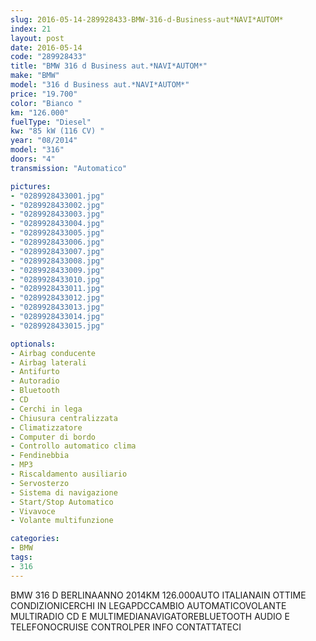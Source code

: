 ```yaml
---
slug: 2016-05-14-289928433-BMW-316-d-Business-aut*NAVI*AUTOM*
index: 21
layout: post
date: 2016-05-14
code: "289928433"
title: "BMW 316 d Business aut.*NAVI*AUTOM*"
make: "BMW"
model: "316 d Business aut.*NAVI*AUTOM*"
price: "19.700"
color: "Bianco "
km: "126.000"
fuelType: "Diesel"
kw: "85 kW (116 CV) "
year: "08/2014"
model: "316"
doors: "4"
transmission: "Automatico"

pictures:
- "0289928433001.jpg"
- "0289928433002.jpg"
- "0289928433003.jpg"
- "0289928433004.jpg"
- "0289928433005.jpg"
- "0289928433006.jpg"
- "0289928433007.jpg"
- "0289928433008.jpg"
- "0289928433009.jpg"
- "0289928433010.jpg"
- "0289928433011.jpg"
- "0289928433012.jpg"
- "0289928433013.jpg"
- "0289928433014.jpg"
- "0289928433015.jpg"

optionals:
- Airbag conducente
- Airbag laterali
- Antifurto
- Autoradio
- Bluetooth
- CD
- Cerchi in lega
- Chiusura centralizzata
- Climatizzatore
- Computer di bordo
- Controllo automatico clima
- Fendinebbia
- MP3
- Riscaldamento ausiliario
- Servosterzo
- Sistema di navigazione
- Start/Stop Automatico
- Vivavoce
- Volante multifunzione

categories:
- BMW
tags:
- 316
---
```

BMW 316 D BERLINAANNO 2014KM 126.000AUTO ITALIANAIN OTTIME CONDIZIONICERCHI IN LEGAPDCCAMBIO AUTOMATICOVOLANTE MULTIRADIO CD E MULTIMEDIANAVIGATOREBLUETOOTH AUDIO E TELEFONOCRUISE CONTROLPER INFO CONTATTATECI